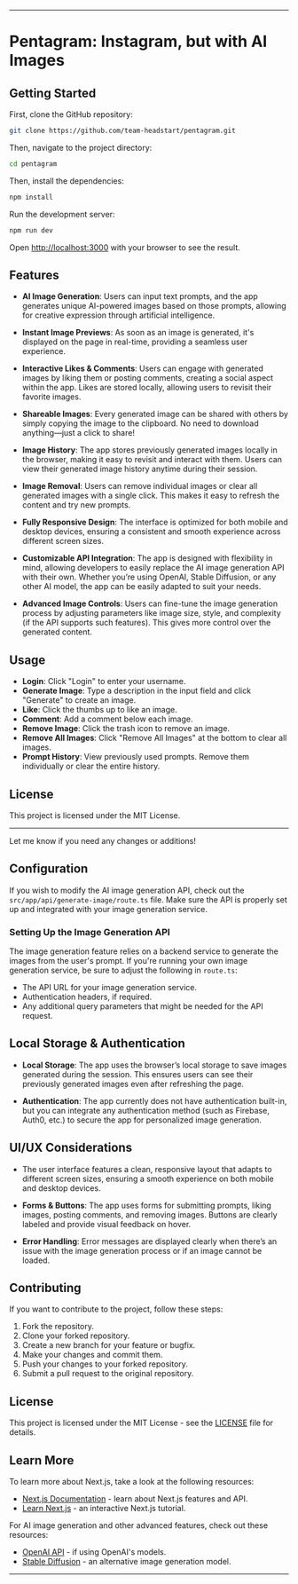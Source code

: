 

---

# Pentagram: Instagram, but with AI Images

## Getting Started

First, clone the GitHub repository:

```bash
git clone https://github.com/team-headstart/pentagram.git
```

Then, navigate to the project directory:

```bash
cd pentagram
```

Then, install the dependencies:

```bash
npm install
```

Run the development server:

```bash
npm run dev
```

Open [http://localhost:3000](http://localhost:3000) with your browser to see the result.

## Features

- **AI Image Generation**: Users can input text prompts, and the app generates unique AI-powered images based on those prompts, allowing for creative expression through artificial intelligence.

- **Instant Image Previews**: As soon as an image is generated, it's displayed on the page in real-time, providing a seamless user experience.

- **Interactive Likes & Comments**: Users can engage with generated images by liking them or posting comments, creating a social aspect within the app. Likes are stored locally, allowing users to revisit their favorite images.

- **Shareable Images**: Every generated image can be shared with others by simply copying the image to the clipboard. No need to download anything—just a click to share!

- **Image History**: The app stores previously generated images locally in the browser, making it easy to revisit and interact with them. Users can view their generated image history anytime during their session.

- **Image Removal**: Users can remove individual images or clear all generated images with a single click. This makes it easy to refresh the content and try new prompts.

- **Fully Responsive Design**: The interface is optimized for both mobile and desktop devices, ensuring a consistent and smooth experience across different screen sizes.

- **Customizable API Integration**: The app is designed with flexibility in mind, allowing developers to easily replace the AI image generation API with their own. Whether you’re using OpenAI, Stable Diffusion, or any other AI model, the app can be easily adapted to suit your needs.

- **Advanced Image Controls**: Users can fine-tune the image generation process by adjusting parameters like image size, style, and complexity (if the API supports such features). This gives more control over the generated content.

## Usage

- **Login**: Click "Login" to enter your username.
- **Generate Image**: Type a description in the input field and click "Generate" to create an image.
- **Like**: Click the thumbs up to like an image.
- **Comment**: Add a comment below each image.
- **Remove Image**: Click the trash icon to remove an image.
- **Remove All Images**: Click "Remove All Images" at the bottom to clear all images.
- **Prompt History**: View previously used prompts. Remove them individually or clear the entire history.

## License

This project is licensed under the MIT License.

---

Let me know if you need any changes or additions!


## Configuration

If you wish to modify the AI image generation API, check out the `src/app/api/generate-image/route.ts` file. Make sure the API is properly set up and integrated with your image generation service.

### Setting Up the Image Generation API

The image generation feature relies on a backend service to generate the images from the user's prompt. If you're running your own image generation service, be sure to adjust the following in `route.ts`:

- The API URL for your image generation service.
- Authentication headers, if required.
- Any additional query parameters that might be needed for the API request.

## Local Storage & Authentication

- **Local Storage**: The app uses the browser’s local storage to save images generated during the session. This ensures users can see their previously generated images even after refreshing the page.
  
- **Authentication**: The app currently does not have authentication built-in, but you can integrate any authentication method (such as Firebase, Auth0, etc.) to secure the app for personalized image generation.

## UI/UX Considerations

- The user interface features a clean, responsive layout that adapts to different screen sizes, ensuring a smooth experience on both mobile and desktop devices.
  
- **Forms & Buttons**: The app uses forms for submitting prompts, liking images, posting comments, and removing images. Buttons are clearly labeled and provide visual feedback on hover.
  
- **Error Handling**: Error messages are displayed clearly when there’s an issue with the image generation process or if an image cannot be loaded.

## Contributing

If you want to contribute to the project, follow these steps:

1. Fork the repository.
2. Clone your forked repository.
3. Create a new branch for your feature or bugfix.
4. Make your changes and commit them.
5. Push your changes to your forked repository.
6. Submit a pull request to the original repository.

## License

This project is licensed under the MIT License - see the [LICENSE](LICENSE) file for details.

## Learn More

To learn more about Next.js, take a look at the following resources:

- [Next.js Documentation](https://nextjs.org/docs) - learn about Next.js features and API.
- [Learn Next.js](https://nextjs.org/learn) - an interactive Next.js tutorial.

For AI image generation and other advanced features, check out these resources:

- [OpenAI API](https://beta.openai.com/docs/) - if using OpenAI's models.
- [Stable Diffusion](https://stablediffusionweb.com/) - an alternative image generation model.

---
